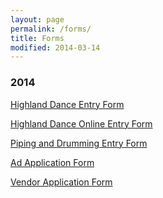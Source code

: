 ```yaml
---
layout: page
permalink: /forms/
title: Forms
modified: 2014-03-14
---
```


<div class="pagination" markdown="1">

<h3>2014</h3>
<a href="/downloads/2014_dance_entry.pdf">Highland Dance Entry Form</a>

<a href="http://www.eventry.net/mhg/mhg2014">Highland Dance Online Entry Form</a>

<a href="/downloads/2014_mhg_piping_drumming_entry.pdf">Piping and Drumming Entry Form</a>

<a href="/downloads/2014_ad_application.pdf">Ad Application Form</a>

<a href="/downloads/2014_vendor_application.pdf">Vendor Application Form</a>

</div>
